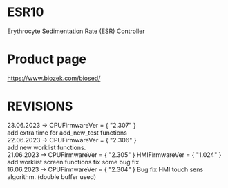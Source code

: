# ESR10
 Erythrocyte Sedimentation Rate (ESR) Controller


# Product page
https://www.biozek.com/biosed/

# REVISIONS
23.06.2023 -> CPUFirmwareVer = { "2.307" }
	<br>
	add extra time for add_new_test functions
	<br>
22.06.2023 -> CPUFirmwareVer = { "2.306" }
	<br>
	add new worklist functions.
	<br>
21.06.2023 -> CPUFirmwareVer = { "2.305" } 	HMIFirmwareVer = { "1.024" }
	<br>
	add worklist screen functions
	fix some bug fix
	<br>
16.06.2023 -> CPUFirmwareVer = { "2.304" }	Bug fix HMI touch sens algorithm. (double buffer used)
